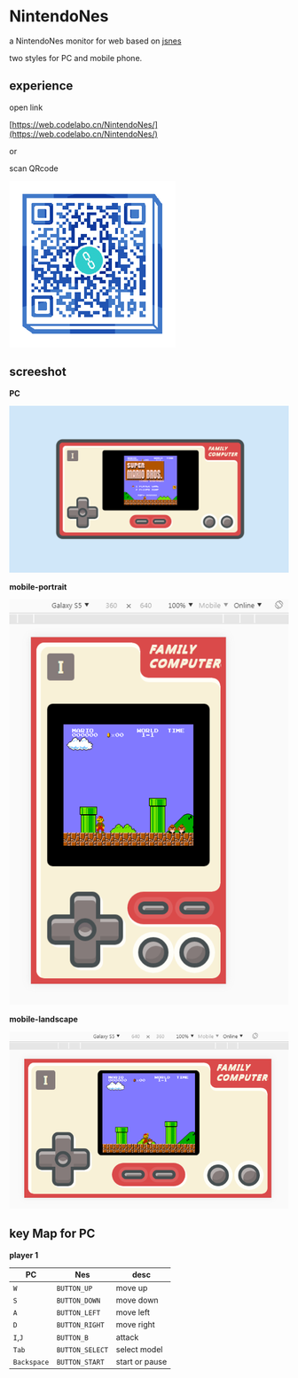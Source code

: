 # NintendoNes
a NintendoNes monitor for web based on [jsnes](https://github.com/bfirsh/jsnes)

two styles for PC and mobile phone.

## experience

open link

[https://web.codelabo.cn/NintendoNes/](https://web.codelabo.cn/NintendoNes/)

or

scan QRcode

![nes](./code.png)

## screeshot

**PC**

![nes](./screenshot/nes.png)

**mobile-portrait**

![nes](./screenshot/nes-portrait.png)

**mobile-landscape**

![nes](./screenshot/nes-landscape.png)

## key Map for PC

**player 1**

|PC|Nes|desc|
|---|---|---|
|`W`|`BUTTON_UP`|move up|
|`S`|`BUTTON_DOWN`|move down|
|`A`|`BUTTON_LEFT`|move left|
|`D`|`BUTTON_RIGHT`|move right|
|`I`,`J`|`BUTTON_B`|attack|
|`Tab`|`BUTTON_SELECT`|select model|
|`Backspace`|`BUTTON_START`|start or pause|